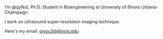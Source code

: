I’m @qyNut, Ph.D. Student in Bioengineering at University of Illinois Urbana-Champaign.

I work on ultrasound super-resolution imaging technique.

Here's my email: qiyou3@illinois.edu

<!---
qyNut/qyNut is a ✨ special ✨ repository because its `README.md` (this file) appears on your GitHub profile.
You can click the Preview link to take a look at your changes.
--->
